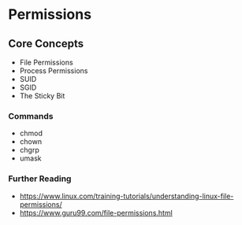 # Permissions

## Core Concepts

- File Permissions
- Process Permissions
- SUID
- SGID
- The Sticky Bit

### Commands

- chmod
- chown
- chgrp
- umask

### Further Reading

- https://www.linux.com/training-tutorials/understanding-linux-file-permissions/
- https://www.guru99.com/file-permissions.html